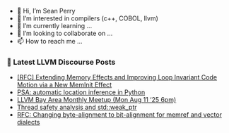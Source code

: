 - 👋 Hi, I’m Sean Perry
- 👀 I’m interested in compilers (c++, COBOL, llvm)
- 🌱 I’m currently learning ...
- 💞️ I’m looking to collaborate on ...
- 📫 How to reach me ...

<!---
s66perry/s66perry is a ✨ special ✨ repository because its `README.md` (this file) appears on your GitHub profile.
You can click the Preview link to take a look at your changes.
--->
### 📕 Latest LLVM Discourse Posts

<!-- DISCOURSE-LLVM:START -->
- [[RFC] Extending Memory Effects and Improving Loop Invariant Code Motion via a New MemInit Effect](https://discourse.llvm.org/t/rfc-extending-memory-effects-and-improving-loop-invariant-code-motion-via-a-new-meminit-effect/87873#post_1)
- [PSA: automatic location inference in Python](https://discourse.llvm.org/t/psa-automatic-location-inference-in-python/87871#post_1)
- [LLVM Bay Area Monthly Meetup &lpar;Mon Aug 11 ‘25 6pm&rpar;](https://discourse.llvm.org/t/llvm-bay-area-monthly-meetup-mon-aug-11-25-6pm/87665#post_2)
- [Thread safety analysis and std::weak_ptr](https://discourse.llvm.org/t/thread-safety-analysis-and-std-weak-ptr/87864#post_1)
- [RFC: Changing byte-alignment to bit-alignment for memref and vector dialects](https://discourse.llvm.org/t/rfc-changing-byte-alignment-to-bit-alignment-for-memref-and-vector-dialects/87727?page=2#post_22)
<!-- DISCOURSE-LLVM:END -->
